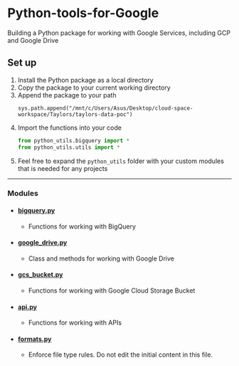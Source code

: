 <!-- <h1 style="text-align: center;"> -->
# Python-tools-for-Google
<!-- </h1> -->

Building a Python package for working with Google Services, including GCP and Google Drive

## Set up
1. Install the Python package as a local directory
2. Copy the package to your current working directory
3. Append the package to your path
	```
	sys.path.append("/mnt/c/Users/Asus/Desktop/cloud-space-workspace/Taylors/taylors-data-poc")
	```
4. Import the functions into your code
	```py
	from python_utils.bigquery import *
	from python_utils.utils import *
	```
5. Feel free to expand the `python_utils` folder with your custom modules that is needed for any projects

---

### Modules

- #### **[bigquery.py](https://github.com/nacht29/Python-tools-for-Google/blob/main/docs/bigquery.md)**
	- Functions for working with BigQuery

- #### **[google_drive.py](https://github.com/nacht29/Python-tools-for-Google/blob/main/docs/google_drive.md)**
	- Class and methods for working with Google Drive

- #### **[gcs_bucket.py](https://github.com/nacht29/Python-tools-for-Google/blob/main/docs/google_drive.md)**
	- Functions for working with Google Cloud Storage Bucket

- #### **[api.py](https://github.com/nacht29/Python-tools-for-Google/blob/main/docs/api.md)**
	- Functions for working with APIs 

<!-- - #### **[utils.py](https://github.com/nacht29/Python-tools-for-Google/blob/main/docs/utils.md)**
	- Utility functions -->

- #### **[formats.py](https://github.com/nacht29/Python-tools-for-Google/blob/main/docs/formats.md)**
	- Enforce file type rules. Do not edit the initial content in this file.
